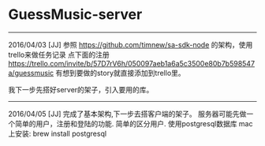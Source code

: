 # GuessMusic-server
----------
2016/04/03
[JJ]  参照 https://github.com/timnew/sa-sdk-node 的架构，使用 trello来做任务记录
点下面的注册
https://trello.com/invite/b/57D7rV6h/050097aeb1a6a5c3500e80b7b598547a/guessmusic
有想到要做的story就直接添加到trello里。

我下一步先搭好server的架子，引入要用的库。

----------
2016/04/05
[JJ] 完成了基本架构,下一步去搭客户端的架子。
服务器可能先做一个简单的用户，注册和登陆的功能.
简单的区分用户.
使用postgresql数据库
mac 上安装: brew install postgresql
